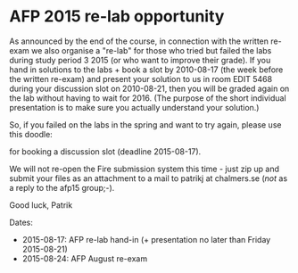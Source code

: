 # AFP 2015 re-lab opportunity

As announced by the end of the course, in connection with the written
re-exam we also organise a "re-lab" for those who tried but failed the
labs during study period 3 2015 (or who want to improve their grade).
If you hand in solutions to the labs + book a slot by 2010-08-17 (the
week before the written re-exam) and present your solution to us in
room EDIT 5468 during your discussion slot on 2010-08-21, then you
will be graded again on the lab without having to wait for 2016. (The
purpose of the short individual presentation is to make sure you
actually understand your solution.)

So, if you failed on the labs in the spring and want to try again,
please use this doodle:

for booking a discussion slot (deadline 2015-08-17).

We will not re-open the Fire submission system this time - just zip up
and submit your files as an attachment to a mail to patrikj at
chalmers.se (_not_ as a reply to the afp15 group;-).

Good luck,
  Patrik

Dates:
* 2015-08-17: AFP re-lab hand-in (+ presentation no later than Friday 2015-08-21)
* 2015-08-24: AFP August re-exam
